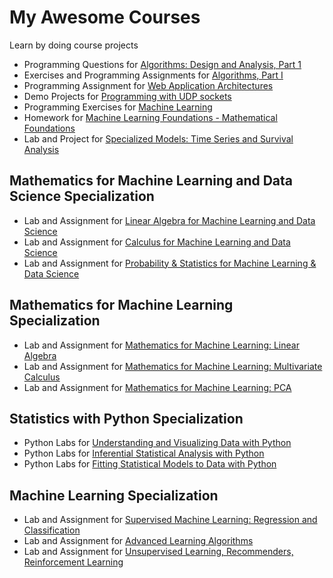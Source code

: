 My Awesome Courses
==================

Learn by doing course projects

* Programming Questions for [Algorithms: Design and Analysis, Part 1](https://class.coursera.org/algo-005)
* Exercises and Programming Assignments for [Algorithms, Part I](https://class.coursera.org/algs4partI-004)
* Programming Assignment for [Web Application Architectures](https://class.coursera.org/webapplications-002)
* Demo Projects for [Programming with UDP sockets](https://www.cs.rutgers.edu/~pxk/417/notes/sockets/udp.html)
* Programming Exercises for [Machine Learning](https://class.coursera.org/ml-006)
* Homework for [Machine Learning Foundations - Mathematical Foundations](https://www.coursera.org/learn/ntumlone-mathematicalfoundations)
* Lab and Project for [Specialized Models: Time Series and Survival Analysis](https://www.coursera.org/learn/time-series-survival-analysis/)

## Mathematics for Machine Learning and Data Science Specialization
* Lab and Assignment for [Linear Algebra for Machine Learning and Data Science](https://www.coursera.org/learn/machine-learning-linear-algebra)
* Lab and Assignment for [Calculus for Machine Learning and Data Science](https://www.coursera.org/learn/machine-learning-calculus)
* Lab and Assignment for [Probability & Statistics for Machine Learning & Data Science](https://www.coursera.org/learn/machine-learning-probability-and-statistics)

## Mathematics for Machine Learning Specialization
* Lab and Assignment for [Mathematics for Machine Learning: Linear Algebra](https://www.coursera.org/learn/linear-algebra-machine-learning)
* Lab and Assignment for [Mathematics for Machine Learning: Multivariate Calculus](https://www.coursera.org/learn/multivariate-calculus-machine-learning)
* Lab and Assignment for [Mathematics for Machine Learning: PCA](https://www.coursera.org/learn/pca-machine-learning)

## Statistics with Python Specialization
* Python Labs for [Understanding and Visualizing Data with Python](https://www.coursera.org/learn/understanding-visualization-data)
* Python Labs for [Inferential Statistical Analysis with Python](https://www.coursera.org/learn/inferential-statistical-analysis-python)
* Python Labs for [Fitting Statistical Models to Data with Python](https://www.coursera.org/learn/fitting-statistical-models-data-python)

## Machine Learning Specialization
* Lab and Assignment for [Supervised Machine Learning: Regression and Classification](https://www.coursera.org/learn/machine-learning)
* Lab and Assignment for [Advanced Learning Algorithms](https://www.coursera.org/learn/advanced-learning-algorithms)
* Lab and Assignment for [Unsupervised Learning, Recommenders, Reinforcement Learning](https://www.coursera.org/learn/unsupervised-learning-recommenders-reinforcement-learning)
